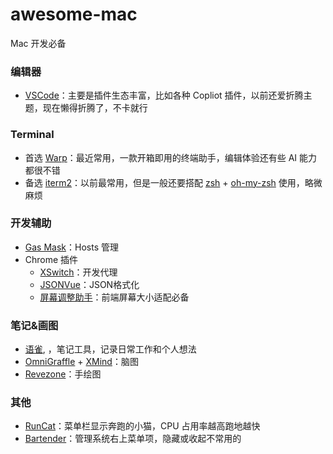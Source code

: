 # awesome-mac
Mac 开发必备

<a name="MHV32"></a>
### 编辑器
- [VSCode](https://code.visualstudio.com/)：主要是插件生态丰富，比如各种 Copliot 插件，以前还爱折腾主题，现在懒得折腾了，不卡就行
<a name="yjUe3"></a>
### Terminal

- 首选 [Warp](https://www.warp.dev/)：最近常用，一款开箱即用的终端助手，编辑体验还有些 AI 能力都很不错
- 备选 [iterm2](https://iterm2.com/)：以前最常用，但是一般还要搭配 [zsh](https://en.wikipedia.org/wiki/Z_shell) + [oh-my-zsh](https://github.com/robbyrussell/oh-my-zsh) 使用，略微麻烦
<a name="KxNTc"></a>
### 开发辅助

- [Gas Mask](https://github.com/2ndalpha/gasmask)：Hosts 管理
- Chrome 插件
   - [XSwitch](https://www.yuque.com/jiushen/blog/xswitch-readme)：开发代理
   - [JSONVue](https://chromewebstore.google.com/detail/jsonvue/chklaanhfefbnpoihckbnefhakgolnmc)：JSON格式化
   - [屏幕调整助手](https://chromewebstore.google.com/detail/%E5%B1%8F%E5%B9%95%E8%B0%83%E6%95%B4%E5%8A%A9%E6%89%8B/ajgidahckhliegaonfgbialbcpcljach?hl=zh-CN)：前端屏幕大小适配必备
<a name="i3NAP"></a>
### 笔记&画图

- [语雀](https://www.yuque.com/), ，笔记工具，记录日常工作和个人想法
- [OmniGraffle](https://www.omnigroup.com/omnigraffle) + [XMind](https://xmind.cn/)：脑图
- [Revezone](https://github.com/revezone/revezone)：手绘图
<a name="CbZ4I"></a>
### 其他

- [RunCat](https://itunes.apple.com/nz/app/runcat/id1429033973?mt=12&ref=appinn)：菜单栏显示奔跑的小猫，CPU 占用率越高跑地越快
- [Bartender](https://www.macbartender.com/)：管理系统右上菜单项，隐藏或收起不常用的
